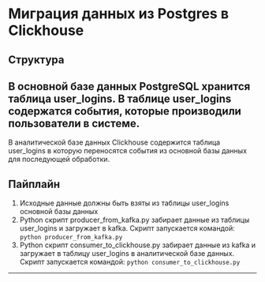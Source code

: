 # Миграция данных из Postgres в Clickhouse

## Структура

В основной базе данных PostgreSQL хранится таблица user_logins.
В таблице user_logins содержатся события, которые производили пользователи в системе.
---
В аналитической базе данных Clickhouse содержится таблица user_logins
в которую переносятся события из основной базы данных для последующей обработки.
## Пайплайн
1. Исходные данные должны быть взяты из таблицы user_logins основной базы данных
2. Python скрипт producer_from_kafka.py забирает данные из таблицы user_logins и загружает в kafka. Скрипт запускается командой: ```python producer_from_kafka.py```
3. Python скрипт consumer_to_clickhouse.py забирает данные из kafka и загружает в таблицу user_logins в аналитической базе данных. Скрипт запускается командой: ```python consumer_to_clickhouse.py```
---